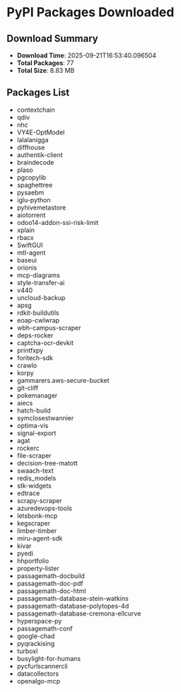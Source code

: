 # PyPI Packages Downloaded

## Download Summary
- **Download Time**: 2025-09-21T16:53:40.096504
- **Total Packages**: 77
- **Total Size**: 8.83 MB

## Packages List
- contextchain
- qdiv
- nhc
- VY4E-OptModel
- lalalanigga
- diffhouse
- authentik-client
- braindecode
- plaso
- pgcopylib
- spaghettree
- pysaebm
- iglu-python
- pyhivemetastore
- aiotorrent
- odoo14-addon-ssi-risk-limit
- xplain
- rbacx
- SwiftGUI
- mtl-agent
- baseui
- orionis
- mcp-diagrams
- style-transfer-ai
- v440
- uncloud-backup
- apsg
- rdkit-buildutils
- eoap-cwlwrap
- wbh-campus-scraper
- deps-rocker
- captcha-ocr-devkit
- printfxpy
- foritech-sdk
- crawlo
- korpy
- gammarers.aws-secure-bucket
- git-cliff
- pokemanager
- aiecs
- hatch-build
- symclosestwannier
- optima-vis
- signal-export
- agat
- rockerc
- file-scraper
- decision-tree-matott
- swaach-text
- redis_models
- stk-widgets
- edtrace
- scrapy-scraper
- azuredevops-tools
- letsbonk-mcp
- kegscraper
- limber-timber
- miru-agent-sdk
- kivar
- pyedi
- hhportfolio
- property-lister
- passagemath-docbuild
- passagemath-doc-pdf
- passagemath-doc-html
- passagemath-database-stein-watkins
- passagemath-database-polytopes-4d
- passagemath-database-cremona-ellcurve
- hyperspace-py
- passagemath-conf
- google-chad
- pyqrackising
- turboxl
- busylight-for-humans
- pycfurlscannercli
- datacollectors
- openalgo-mcp
